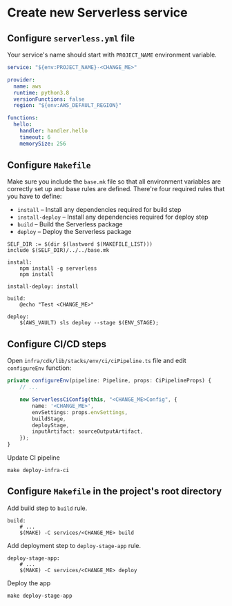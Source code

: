 # Create new Serverless service

## Configure `serverless.yml` file
Your service's name should start with `PROJECT_NAME` environment variable.

```yml
service: "${env:PROJECT_NAME}-<CHANGE_ME>"

provider:
  name: aws
  runtime: python3.8
  versionFunctions: false
  region: "${env:AWS_DEFAULT_REGION}"

functions:
  hello:
    handler: handler.hello
    timeout: 6
    memorySize: 256

```

## Configure `Makefile`
Make sure you include the `base.mk` file so that all environment variables are correctly set up and base rules are defined. There're four required rules that you have to define:
* `install` – Install any dependencies required for build step
* `install-deploy` – Install any dependencies required for deploy step
* `build` – Build the Serverless package
* `deploy` – Deploy the Serverless package

```shell script
SELF_DIR := $(dir $(lastword $(MAKEFILE_LIST)))
include $(SELF_DIR)/../../base.mk

install:
	npm install -g serverless
	npm install

install-deploy: install

build:
	@echo "Test <CHANGE_ME>"

deploy:
	$(AWS_VAULT) sls deploy --stage $(ENV_STAGE);
```

## Configure CI/CD steps

Open `infra/cdk/lib/stacks/env/ci/ciPipeline.ts` file and edit `configureEnv` function:
```ts
private configureEnv(pipeline: Pipeline, props: CiPipelineProps) {
    // ...

    new ServerlessCiConfig(this, "<CHANGE_ME>Config", {
        name: '<CHANGE_ME>',
        envSettings: props.envSettings,
        buildStage,
        deployStage,
        inputArtifact: sourceOutputArtifact,
    });
}
```

Update CI pipeline
```shell script
make deploy-infra-ci
```

## Configure `Makefile` in the project's root directory
Add build step to `build` rule.
```
build:
	# ...
	$(MAKE) -C services/<CHANGE_ME> build
```

Add deployment step to `deploy-stage-app` rule.
```
deploy-stage-app:
	# ...
	$(MAKE) -C services/<CHANGE_ME> deploy
```

Deploy the app
```shell script
make deploy-stage-app
```